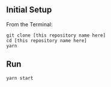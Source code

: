 ## Initial Setup

From the Terminal:

```
git clone [this repository name here]
cd [this repository name here]
yarn
```

## Run

`yarn start`
